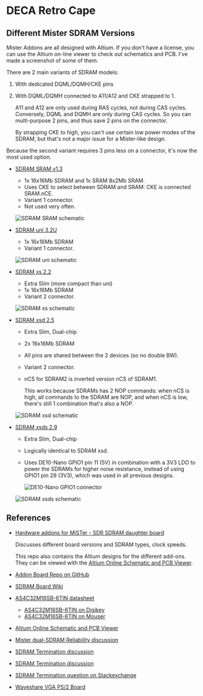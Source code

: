 
# DECA Retro Cape


## Different Mister SDRAM Versions

Mister Addons are all designed with Altium. If you don't have a license, you can use
the Altium on-line viewer to check out schematics and PCB. I've made a screenshot of some
of them.

There are 2 main variants of SDRAM models:

1. With dedicated DQML/DQMH/CKE pins
1. With DQML/DQMH connected to A11/A12 and CKE strapped to 1.

    A11 and A12 are only used during RAS cycles, not during CAS cycles. Conversely, 
    DQML and DQMH are only during CAS cycles. So you can multi-purpose 2 pins, and thus
    save 2 pins on the connector.

    By strapping CKE to high, you can't use certain low power modes of the SDRAM, but
    that's not a major issue for a Mister-like design.

Because the second variant requires 3 pins less on a connector, it's now the most used option.


* [SDRAM SRAM v1.3](https://github.com/MiSTer-devel/Hardware_MiSTer/tree/master/Addons/SDRAM_SRAM)

    * 1x 16x16Mb SDRAM and 1x SRAM 8x2Mb SRAM.
    * Uses CKE to select between SDRAM and SRAM: CKE is connected SRAM.nCE.
    * Variant 1 connector.
    * Not used very often.

    ![SDRAM SRAM schematic](./doc/sdram_sram.png)

* [SDRAM uni 3.2U](https://github.com/MiSTer-devel/Hardware_MiSTer/tree/master/Addons/SDRAM_uni)

    * 1x 16x16Mb SDRAM
    * Variant 1 connector.

    ![SDRAM uni schematic](./doc/sdram_uni.png)

* [SDRAM xs 2.2](https://github.com/MiSTer-devel/Hardware_MiSTer/tree/master/Addons/SDRAM_xs)

    * Extra Slim (more compact than uni)
    * 1x 16x16Mb SDRAM
    * Variant 2 connector.

    ![SDRAM xs schematic](./doc/sdram_xs.png)

* [SDRAM xsd 2.5](https://github.com/MiSTer-devel/Hardware_MiSTer/tree/master/Addons/SDRAM_xsd)

    * Extra Slim, Dual-chip
    * 2x 16x16Mb SDRAM
    * All pins are shared between the 2 devices (so no double BW).
    * Variant 2 connector.
    * nCS for SDRAM2 is inverted version nCS of SDRAM1.

        This works because SDRAMs has 2 NOP commands: when nCS is high, all commands to the
        SDRAM are NOP, and when nCS is low, there's still 1 combination that's also a NOP.

    ![SDRAM xsd schematic](./doc/sdram_xsd.png)

* [SDRAM xsds 2.9](https://github.com/MiSTer-devel/Hardware_MiSTer/tree/master/Addons/SDRAM_xsds)

    * Extra Slim, Dual-chip
    * Logically identical to SDRAM xsd.
    * Uses DE10-Nano GPIO1 pin 11 (5V) in combination with a 3V3 LDO to power the SDRAMs for
      higher noise resistance, instead of using GPIO1 pin 29 (3V3), which was used in all
      previous designs.

      ![DE10-Nano GPIO1 connector](./doc/DE10_nano_GPIO1.png)

    ![SDRAM xsds schematic](./doc/sdram_xsds.png)



## References

* [Hardware addons for MiSTer - SDR SDRAM daughter board](https://github.com/MiSTer-devel/Hardware_MiSTer#sdr-sdram-daughter-board)

    Discusses different board versions and SDRAM types, clock speeds.

    This repo also contains the Altium designs for the different add-ons. They can be viewed with the
    [Altium Online Schematic and PCB Viewer](https://www.altium.com/viewer/).

* [Addon Board Repo on GitHub](https://github.com/MiSTer-devel/Hardware_MiSTer/tree/master/Addons)

* [SDRAM Board Wiki](https://github.com/MiSTer-devel/Main_MiSTer/wiki/SDRAM-Board)

* [AS4C32M16SB-6TIN datasheet](https://www.mouser.com/datasheet/2/12/512M%20SDRAM_%20B%20die_AS4C32M16SB-7TCN-7TIN-6TIN_Rev%201-1265391.pdf)

    * [AS4C32M16SB-6TIN on Digikey](https://www.digikey.com/en/products/detail/alliance-memory-inc/AS4C32M16SB-6TIN/6716555)
    * [AS4C32M16SB-6TIN on Mouser](https://www.mouser.com/ProductDetail/913-AS4C32M16SB-6TIN)

* [Altium Online Schematic and PCB Viewer](https://www.altium.com/viewer/)

* [Mister dual-SDRAM Reliability discussion](https://misterfpga.org/viewtopic.php?t=1727)
* [SDRAM Termination discussion](https://www.electronicspoint.com/forums/threads/sdram-clock-termination.19018/)
* [SDRAM Termination discussion](https://designhelp.fedevel.com/forum/test/pcb-layout/82-sdr-sdram-layout-recommendations)
* [SDRAM Termination question on Stackexchange](https://electronics.stackexchange.com/questions/38718/termination-resistors-are-they-needed)

* [Waveshare VGA PS/2 Board](https://www.waveshare.com/vga-ps2-board.htm)
